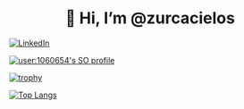 <h1 align="center">👋 Hi, I’m @zurcacielos</h1>

<a href="https://www.linkedin.com/in/fabianse/">

![LinkedIn](https://img.shields.io/badge/linkedin-%230077B5.svg?style=for-the-badge&logo=linkedin&logoColor=white)

</a>

[![user:1060654's SO profile](https://stackoverflow-readme-profile.johannchopin.fr/profile/1060654?theme=default&website=true&location=true)](https://github.com/johannchopin/stackoverflow-readme-profile)

[![trophy](https://github-profile-trophy.vercel.app/?username=zurcacielos&theme=flat)](https://github.com/ryo-ma/github-profile-trophy)

[![Top Langs](https://github-readme-stats.vercel.app/api/top-langs/?username=zurcacielos&langs_count=8&layout=compact)](https://github.com/anuraghazra/github-readme-stats)


